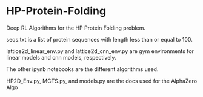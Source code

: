 # HP-Protein-Folding

Deep RL Algorithms for the HP Protein Folding problem.

seqs.txt is a list of protein sequences with length less than or equal to 100. 

lattice2d_linear_env.py and lattice2d_cnn_env.py are gym environments for linear models and cnn models, respectively.

The other ipynb notebooks are the different algorithms used.

HP2D_Env.py, MCTS.py, and models.py are the docs used for the AlphaZero Algo
